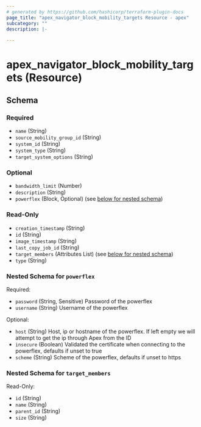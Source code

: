 ```yaml
---
# generated by https://github.com/hashicorp/terraform-plugin-docs
page_title: "apex_navigator_block_mobility_targets Resource - apex"
subcategory: ""
description: |-
  
---
```


# apex_navigator_block_mobility_targets (Resource)





<!-- schema generated by tfplugindocs -->
## Schema

### Required

- `name` (String)
- `source_mobility_group_id` (String)
- `system_id` (String)
- `system_type` (String)
- `target_system_options` (String)

### Optional

- `bandwidth_limit` (Number)
- `description` (String)
- `powerflex` (Block, Optional) (see [below for nested schema](#nestedblock--powerflex))

### Read-Only

- `creation_timestamp` (String)
- `id` (String)
- `image_timestamp` (String)
- `last_copy_job_id` (String)
- `target_members` (Attributes List) (see [below for nested schema](#nestedatt--target_members))
- `type` (String)

<a id="nestedblock--powerflex"></a>
### Nested Schema for `powerflex`

Required:

- `password` (String, Sensitive) Password of the powerflex
- `username` (String) Username of the powerflex

Optional:

- `host` (String) Host, ip or hostname of the powerflex. If left empty we will attempt to get the ip through Apex from the ID
- `insecure` (Boolean) Validated the certificate when connecting to the powerflex, defaults if unset to true
- `scheme` (String) Scheme of the powerflex, defaults if unset to https


<a id="nestedatt--target_members"></a>
### Nested Schema for `target_members`

Read-Only:

- `id` (String)
- `name` (String)
- `parent_id` (String)
- `size` (String)
